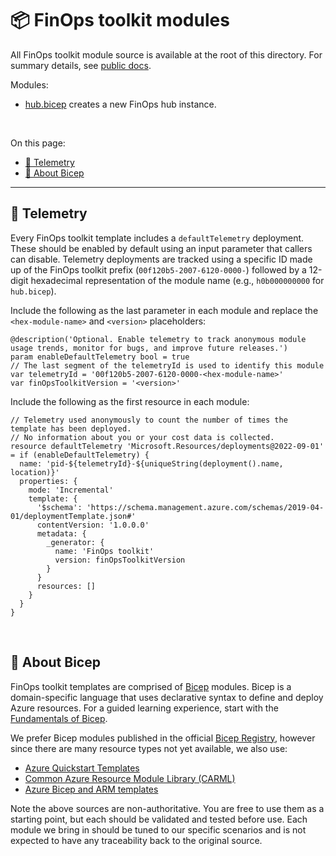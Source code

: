 # 📦 FinOps toolkit modules

All FinOps toolkit module source is available at the root of this directory. For summary details, see [public docs](../../../../docs/finops-hub/modules).

Modules:

- [hub.bicep](./hub.bicep) creates a new FinOps hub instance.

<br>

On this page:

- [🧮 Telemetry](#-telemetry)
- [🍎 About Bicep](#-about-bicep)

---

## 🧮 Telemetry

Every FinOps toolkit template includes a `defaultTelemetry` deployment. These should be enabled by default using an input parameter that callers can disable. Telemetry deployments are tracked using a specific ID made up of the FinOps toolkit prefix (`00f120b5-2007-6120-0000-`) followed by a 12-digit hexadecimal representation of the module name (e.g., `h0b000000000` for `hub.bicep`).

Include the following as the last parameter in each module and replace the `<hex-module-name>` and `<version>` placeholders:

```bicep
@description('Optional. Enable telemetry to track anonymous module usage trends, monitor for bugs, and improve future releases.')
param enableDefaultTelemetry bool = true
// The last segment of the telemetryId is used to identify this module
var telemetryId = '00f120b5-2007-6120-0000-<hex-module-name>'
var finOpsToolkitVersion = '<version>'
```

Include the following as the first resource in each module:

```bicep
// Telemetry used anonymously to count the number of times the template has been deployed.
// No information about you or your cost data is collected.
resource defaultTelemetry 'Microsoft.Resources/deployments@2022-09-01' = if (enableDefaultTelemetry) {
  name: 'pid-${telemetryId}-${uniqueString(deployment().name, location)}'
  properties: {
    mode: 'Incremental'
    template: {
      '$schema': 'https://schema.management.azure.com/schemas/2019-04-01/deploymentTemplate.json#'
      contentVersion: '1.0.0.0'
      metadata: {
        _generator: {
          name: 'FinOps toolkit'
          version: finOpsToolkitVersion
        }
      }
      resources: []
    }
  }
}
```

<!--
INTERNAL ONLY: To view deployments, query ARMProd:

```kql
Deployments
| where deploymentName startswith 'pid-00f120b5-2007-6120-'
    or generatorName == 'FinOps toolkit'
```
-->

<br>

## 🍎 About Bicep

FinOps toolkit templates are comprised of [Bicep](https://learn.microsoft.com/azure/azure-resource-manager/bicep) modules. Bicep is a domain-specific language that uses declarative syntax to define and deploy Azure resources. For a guided learning experience, start with the [Fundamentals of Bicep](https://learn.microsoft.com/training/paths/fundamentals-bicep/).

We prefer Bicep modules published in the official [Bicep Registry](https://github.com/Azure/bicep-registry-modules), however since there are many resource types not yet available, we also use:

- [Azure Quickstart Templates](https://github.com/Azure/azure-quickstart-templates)
- [Common Azure Resource Module Library (CARML)](https://github.com/Azure/ResourceModules)
- [Azure Bicep and ARM templates](https://learn.microsoft.com/azure/templates)

Note the above sources are non-authoritative. You are free to use them as a starting point, but each should be validated and tested before use. Each module we bring in should be tuned to our specific scenarios and is not expected to have any traceability back to the original source.
